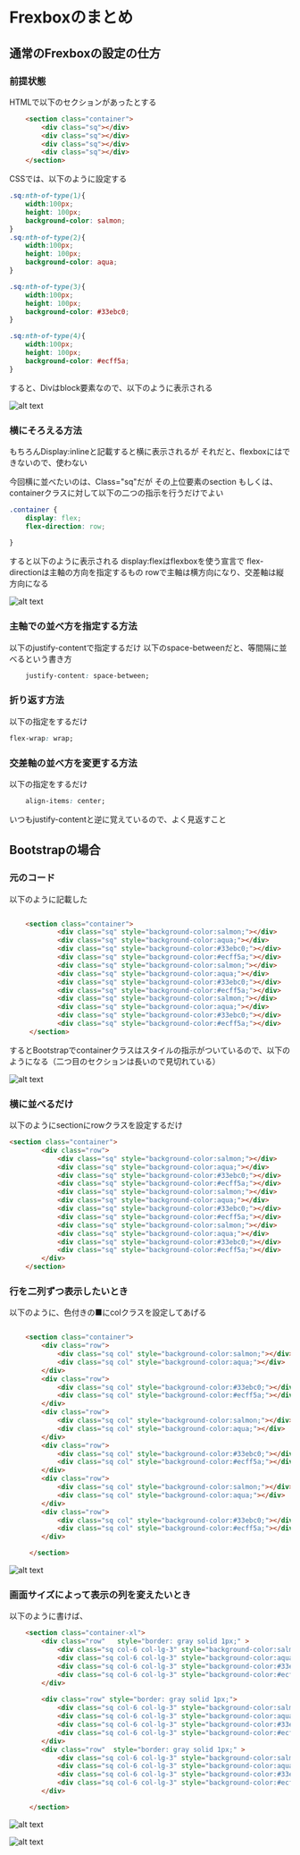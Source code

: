 
# Frexboxのまとめ

## 通常のFrexboxの設定の仕方

### 前提状態

HTMLで以下のセクションがあったとする
```html
    <section class="container">
        <div class="sq"></div>
        <div class="sq"></div>
        <div class="sq"></div>
        <div class="sq"></div>
    </section>
```

CSSでは、以下のように設定する

```css
.sq:nth-of-type(1){
    width:100px;
    height: 100px;
    background-color: salmon;
}
.sq:nth-of-type(2){
    width:100px;
    height: 100px;
    background-color: aqua;
}

.sq:nth-of-type(3){
    width:100px;
    height: 100px;
    background-color: #33ebc0;
}

.sq:nth-of-type(4){
    width:100px;
    height: 100px;
    background-color: #ecff5a;
}
```

すると、Divはblock要素なので、以下のように表示される

![alt text](image.png)


### 横にそろえる方法

もちろんDisplay:inlineと記載すると横に表示されるが
それだと、flexboxにはできないので、使わない

今回横に並べたいのは、Class="sq"だが
その上位要素のsection もしくは、containerクラスに対して以下の二つの指示を行うだけでよい

```css
.container {
    display: flex;
    flex-direction: row;
    
}
```
すると以下のように表示される
display:flexはflexboxを使う宣言で
flex-directionは主軸の方向を指定するもの
rowで主軸は横方向になり、交差軸は縦方向になる

![alt text](image-1.png)

### 主軸での並べ方を指定する方法

以下のjustify-contentで指定するだけ
以下のspace-betweenだと、等間隔に並べるという書き方
```css
    justify-content: space-between;
```

### 折り返す方法

以下の指定をするだけ
```css
flex-wrap: wrap;
```

### 交差軸の並べ方を変更する方法

以下の指定をするだけ
```css
    align-items: center;
```
いつもjustify-contentと逆に覚えているので、よく見返すこと


## Bootstrapの場合

### 元のコード

以下のように記載した
```html

    <section class="container">
            <div class="sq" style="background-color:salmon;"></div>
            <div class="sq" style="background-color:aqua;"></div>
            <div class="sq" style="background-color:#33ebc0;"></div>
            <div class="sq" style="background-color:#ecff5a;"></div>
            <div class="sq" style="background-color:salmon;"></div>
            <div class="sq" style="background-color:aqua;"></div>
            <div class="sq" style="background-color:#33ebc0;"></div>
            <div class="sq" style="background-color:#ecff5a;"></div>
            <div class="sq" style="background-color:salmon;"></div>
            <div class="sq" style="background-color:aqua;"></div>
            <div class="sq" style="background-color:#33ebc0;"></div>
            <div class="sq" style="background-color:#ecff5a;"></div>
     </section>
```

するとBootstrapでcontainerクラスはスタイルの指示がついているので、以下のようになる（二つ目のセクションは長いので見切れている）

![alt text](image-3.png)


### 横に並べるだけ

以下のようにsectionにrowクラスを設定するだけ
```html
<section class="container">
        <div class="row">
            <div class="sq" style="background-color:salmon;"></div>
            <div class="sq" style="background-color:aqua;"></div>
            <div class="sq" style="background-color:#33ebc0;"></div>
            <div class="sq" style="background-color:#ecff5a;"></div>
            <div class="sq" style="background-color:salmon;"></div>
            <div class="sq" style="background-color:aqua;"></div>
            <div class="sq" style="background-color:#33ebc0;"></div>
            <div class="sq" style="background-color:#ecff5a;"></div>
            <div class="sq" style="background-color:salmon;"></div>
            <div class="sq" style="background-color:aqua;"></div>
            <div class="sq" style="background-color:#33ebc0;"></div>
            <div class="sq" style="background-color:#ecff5a;"></div>
        </div>
    </section>
```

### 行を二列ずつ表示したいとき

以下のように、色付きの■にcolクラスを設定してあげる

```html

    <section class="container">
        <div class="row">
            <div class="sq col" style="background-color:salmon;"></div>
            <div class="sq col" style="background-color:aqua;"></div>
        </div>
        <div class="row">
            <div class="sq col" style="background-color:#33ebc0;"></div>
            <div class="sq col" style="background-color:#ecff5a;"></div>
        </div>
        <div class="row">
            <div class="sq col" style="background-color:salmon;"></div>
            <div class="sq col" style="background-color:aqua;"></div>
        </div>
        <div class="row">
            <div class="sq col" style="background-color:#33ebc0;"></div>
            <div class="sq col" style="background-color:#ecff5a;"></div>
        </div>
        <div class="row">
            <div class="sq col" style="background-color:salmon;"></div>
            <div class="sq col" style="background-color:aqua;"></div>
        </div>
        <div class="row">
            <div class="sq col" style="background-color:#33ebc0;"></div>
            <div class="sq col" style="background-color:#ecff5a;"></div>
        </div>

     </section>
```

![alt text](image-4.png)

### 画面サイズによって表示の列を変えたいとき

以下のように書けば、
```html
    <section class="container-xl">
        <div class="row"   style="border: gray solid 1px;" >
            <div class="sq col-6 col-lg-3" style="background-color:salmon;"></div>
            <div class="sq col-6 col-lg-3" style="background-color:aqua;"></div>
            <div class="sq col-6 col-lg-3" style="background-color:#33ebc0;"></div>
            <div class="sq col-6 col-lg-3" style="background-color:#ecff5a;"></div>
        </div>
        
        <div class="row" style="border: gray solid 1px;">
            <div class="sq col-6 col-lg-3" style="background-color:salmon;"></div>
            <div class="sq col-6 col-lg-3" style="background-color:aqua;"></div>
            <div class="sq col-6 col-lg-3" style="background-color:#33ebc0;"></div>
            <div class="sq col-6 col-lg-3" style="background-color:#ecff5a;"></div>
        </div>
        <div class="row"  style="border: gray solid 1px;" >
            <div class="sq col-6 col-lg-3" style="background-color:salmon;"></div>
            <div class="sq col-6 col-lg-3" style="background-color:aqua;"></div>
            <div class="sq col-6 col-lg-3" style="background-color:#33ebc0;"></div>
            <div class="sq col-6 col-lg-3" style="background-color:#ecff5a;"></div>
        </div>

     </section>
```
![alt text](image-5.png)

![alt text](image-6.png)